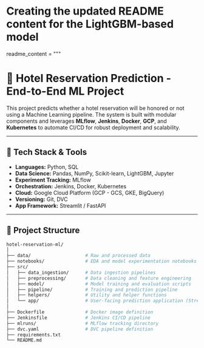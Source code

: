 # Creating the updated README content for the LightGBM-based model

readme_content = """
# 🏨 Hotel Reservation Prediction - End-to-End ML Project

This project predicts whether a hotel reservation will be honored or not using a Machine Learning pipeline. The system is built with modular components and leverages **MLflow**, **Jenkins**, **Docker**, **GCP**, and **Kubernetes** to automate CI/CD for robust deployment and scalability.

---

## 📌 Tech Stack & Tools

- **Languages:** Python, SQL
- **Data Science:** Pandas, NumPy, Scikit-learn, LightGBM, Jupyter
- **Experiment Tracking:** MLflow
- **Orchestration:** Jenkins, Docker, Kubernetes
- **Cloud:** Google Cloud Platform (GCP - GCS, GKE, BigQuery)
- **Versioning:** Git, DVC
- **App Framework:** Streamlit / FastAPI

---

## 📂 Project Structure

```bash
hotel-reservation-ml/
│
├── data/                    # Raw and processed data
├── notebooks/               # EDA and model experimentation notebooks
├── src/
│   ├── data_ingestion/      # Data ingestion pipelines
│   ├── preprocessing/       # Data cleaning and feature engineering
│   ├── model/               # Model training and evaluation scripts
│   ├── pipeline/            # Training and prediction pipeline
│   ├── helpers/             # Utility and helper functions
│   └── app/                 # User-facing prediction application (Streamlit / FastAPI)
│
├── Dockerfile               # Docker image definition
├── Jenkinsfile              # Jenkins CI/CD pipeline
├── mlruns/                  # MLflow tracking directory
├── dvc.yaml                 # DVC pipeline definition
├── requirements.txt
└── README.md
